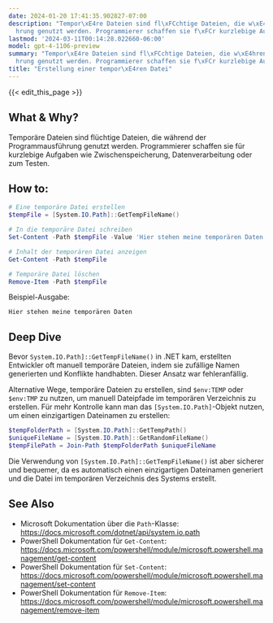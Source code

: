 ```yaml
---
date: 2024-01-20 17:41:35.902827-07:00
description: "Tempor\xE4re Dateien sind fl\xFCchtige Dateien, die w\xE4hrend der Programmausf\xFC\
  hrung genutzt werden. Programmierer schaffen sie f\xFCr kurzlebige Aufgaben wie\u2026"
lastmod: '2024-03-11T00:14:28.022660-06:00'
model: gpt-4-1106-preview
summary: "Tempor\xE4re Dateien sind fl\xFCchtige Dateien, die w\xE4hrend der Programmausf\xFC\
  hrung genutzt werden. Programmierer schaffen sie f\xFCr kurzlebige Aufgaben wie\u2026"
title: "Erstellung einer tempor\xE4ren Datei"
---
```


{{< edit_this_page >}}

## What & Why?
Temporäre Dateien sind flüchtige Dateien, die während der Programmausführung genutzt werden. Programmierer schaffen sie für kurzlebige Aufgaben wie Zwischenspeicherung, Datenverarbeitung oder zum Testen.

## How to:
```PowerShell
# Eine temporäre Datei erstellen
$tempFile = [System.IO.Path]::GetTempFileName()

# In die temporäre Datei schreiben
Set-Content -Path $tempFile -Value 'Hier stehen meine temporären Daten'

# Inhalt der temporären Datei anzeigen
Get-Content -Path $tempFile

# Temporäre Datei löschen
Remove-Item -Path $tempFile
```
Beispiel-Ausgabe:
```
Hier stehen meine temporären Daten
```

## Deep Dive
Bevor `System.IO.Path]::GetTempFileName()` in .NET kam, erstellten Entwickler oft manuell temporäre Dateien, indem sie zufällige Namen generierten und Konflikte handhabten. Dieser Ansatz war fehleranfällig.

Alternative Wege, temporäre Dateien zu erstellen, sind `$env:TEMP` oder `$env:TMP` zu nutzen, um manuell Dateipfade im temporären Verzeichnis zu erstellen. Für mehr Kontrolle kann man das `[System.IO.Path]`-Objekt nutzen, um einen einzigartigen Dateinamen zu erstellen:

```PowerShell
$tempFolderPath = [System.IO.Path]::GetTempPath()
$uniqueFileName = [System.IO.Path]::GetRandomFileName()
$tempFilePath = Join-Path $tempFolderPath $uniqueFileName
```

Die Verwendung von `[System.IO.Path]::GetTempFileName()` ist aber sicherer und bequemer, da es automatisch einen einzigartigen Dateinamen generiert und die Datei im temporären Verzeichnis des Systems erstellt.

## See Also
- Microsoft Dokumentation über die `Path`-Klasse: https://docs.microsoft.com/dotnet/api/system.io.path
- PowerShell Dokumentation für `Get-Content`: https://docs.microsoft.com/powershell/module/microsoft.powershell.management/get-content
- PowerShell Dokumentation für `Set-Content`: https://docs.microsoft.com/powershell/module/microsoft.powershell.management/set-content
- PowerShell Dokumentation für `Remove-Item`: https://docs.microsoft.com/powershell/module/microsoft.powershell.management/remove-item
